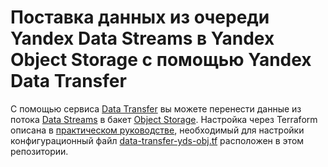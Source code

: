 # Поставка данных из очереди Yandex Data Streams в Yandex Object Storage с помощью Yandex Data Transfer

С помощью сервиса [Data Transfer](https://cloud.yandex.ru/docs/data-transfer) вы можете перенести данные из потока [Data Streams](https://cloud.yandex.ru/docs/data-streams) в бакет [Object Storage](https://cloud.yandex.ru/docs/storage). Настройка через Terraform описана в [практическом руководстве](https://cloud.yandex.ru/docs/data-transfer/tutorials/yds-to-objstorage), необходимый для настройки конфигурационный файл [data-transfer-yds-obj.tf](data-transfer-yds-obj.tf) расположен в этом репозитории.
